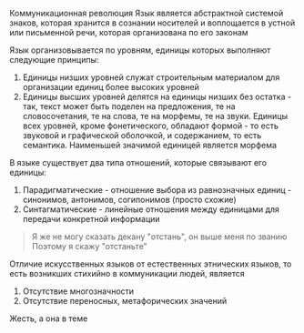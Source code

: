 Коммуникационная революция 
Язык является абстрактной системой знаков, которая хранится в сознании носителей и воплощается в устной или письменной речи, которая организована по его законам

Язык организовывается по уровням, единицы которых выполняют следующие принципы:
1) Единицы низших уровней служат строительным материалом для организации единиц более высоких уровней 
2) Единицы высших уровней делятся на единицы низших без остатка - так, текст может быть поделен на предложения, те на словосочетания, те на слова, те на морфемы, те на звуки. Единицы всех уровней, кроме фонетического, обладают формой - то есть звуковой  и графической оболочкой, и содержанием, то есть семантика. Наименьшей значимой единицей является морфема

В языке существует два типа отношений, которые связывают его единицы:
1) Парадигматические - отношение выбора из равнозначных единиц - синонимов, антонимов, согипонимов (просто схожие) 
2) Синтагматические - линейные отношения между единицами для передачи конкретной информации 

> Я же не могу сказать декану "отстань", он выше меня по званию
> Поэтому я скажу "отстаньте" 

Отличие искусственных языков от естественных этнических языков, то есть возникших стихийно в коммуникации людей, является 
1) Отсутствие многозначности 
2) Отсутствие переносных, метафорических значений 


Жесть, а она в теме